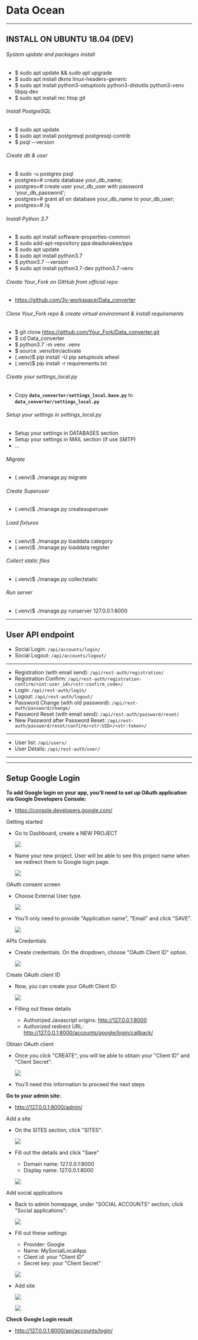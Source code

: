 # Data Ocean

-------------------------------------------------------------------------------------------------------------------------
INSTALL ON UBUNTU 18.04 (DEV)
-------------------------------------------------------------------------------------------------------------------------

###### System update and packages install 
- $ sudo apt update && sudo apt upgrade
- $ sudo apt install dkms linux-headers-generic
- $ sudo apt install python3-setuptools python3-distutils python3-venv libpq-dev
- $ sudo apt install mc htop git

###### Install PostgreSQL
- $ sudo apt update
- $ sudo apt install postgresql postgresql-contrib
- $ psql --version

###### Create db & user
- $ sudo -u postgres psql
- postgres=# create database your_db_name;
- postgres=# create user your_db_user with password 'your_db_password';
- postgres=# grant all on database your_db_name to your_db_user;
- postgres=# /q

###### Install Python 3.7
- $ sudo apt install software-properties-common
- $ sudo add-apt-repository ppa:deadsnakes/ppa
- $ sudo apt update
- $ sudo apt install python3.7
- $ python3.7 --version
- $ sudo apt install python3.7-dev python3.7-venv

###### Create Your_Fork on GitHub from official repo 
- https://github.com/3v-workspace/Data_converter

###### Clone Your_Fork repo & create virtual environment & install requirements
- $ git clone https://github.com/Your_Fork/Data_converter.git
- $ cd Data_converter
- $ python3.7 -m venv .venv
- $ source .venv/bin/activate
- (.venv)$ pip install -U pip setuptools wheel
- (.venv)$ pip install -r requirements.txt 

###### Create your settings_local.py
- Copy **`data_converter/settings_local.base.py`** to **`data_converter/settings_local.py`**

###### Setup your settings in settings_local.py
- Setup your settings in DATABASES section 
- Setup your settings in MAIL section (if use SMTP)
- ...

###### Migrate
- (.venv)$ ./manage.py migrate

###### Create Superuser
- (.venv)$ ./manage.py createsuperuser

###### Load fixtures
- (.venv)$ ./manage.py loaddata category
- (.venv)$ ./manage.py loaddata register

###### Collect static files
- (.venv)$ ./manage.py collectstatic

###### Run server
- (.venv)$ ./manage.py runserver 127.0.0.1:8000


-----------------------------------------------------------------------------------------------------
User API endpoint
-----------------------------------------------------------------------------------------------------
- Social Login: `/api/accounts/login/`
- Social Logout: `/api/accounts/logout/`
-----------------------------------------------------------------------------------------------------
- Registration (with email send): `/api/rest-auth/registration/`
- Registration Confirm: `/api/rest-auth/registration-confirm/<int:user_id>/<str:confirm_code>/`
- Login: `/api/rest-auth/login/`
- Logout: `/api/rest-auth/logout/`
- Password Change (with old password): `/api/rest-auth/password/change/`
- Password Reset (with email send): `/api/rest-auth/password/reset/`
- New Password after Password Reset: `/api/rest-auth/password/reset/confirm/<str:UID>/<str:token>/`
-----------------------------------------------------------------------------------------------------
- User list: `/api/users/`
- User Details: `/api/rest-auth/user/`
-----------------------------------------------------------------------------------------------------

-----------------------------------------------------------------------------------------------------
Setup Google Login
-----------------------------------------------------------------------------------------------------
**To add Google login on your app, you’ll need to set up OAuth application via Google Developers Console:**
- https://console.developers.google.com/

Getting started
- Go to Dashboard, create a NEW PROJECT

  ![](development/readme/google-login_01.jpg)

- Name your new project. User will be able to see this project name when we redirect them to Google login page.

  ![](development/readme/google-login_02.jpg)

OAuth consent screen
- Choose External User type.

  ![](development/readme/google-login_03.jpg)

- You’ll only need to provide "Application name", "Email" and click "SAVE".

  ![](development/readme/google-login_04.jpg)

APIs Credentials
- Create credentials. On the dropdown, choose "OAuth Client ID" option.

  ![](development/readme/google-login_05.jpg)

Create OAuth client ID
- Now, you can create your OAuth Client ID:

  ![](development/readme/google-login_06.jpg)

- Filling out these details
  - Authorized Javascript origins: http://127.0.0.1:8000
  - Authorized redirect URL: http://127.0.0.1:8000/accounts/google/login/callback/

Obtain OAuth client
- Once you click "CREATE", you will be able to obtain your "Client ID" and "Client Secret".

  ![](development/readme/google-login_07.jpg)

- You’ll need this information to proceed the next steps

**Go to your admin site:**
- http://127.0.0.1:8000/admin/

Add a site
- On the SITES section, click "SITES":

  ![](development/readme/google-login_08.jpg)

- Fill out the details and click "Save"
  - Domain name: 127.0.0.1:8000
  - Display name: 127.0.0.1:8000
  
  ![](development/readme/google-login_09.jpg)

Add social applications
- Back to admin homepage, under "SOCIAL ACCOUNTS" section, click "Social applications":

  ![](development/readme/google-login_10.jpg)

- Fill out these settings
  - Provider: Google
  - Name: MySocialLocalApp
  - Client id: your "Client ID"
  - Secret key: your "Client Secret"

  ![](development/readme/google-login_11.jpg)

- Add site

  ![](development/readme/google-login_12.jpg)

  ![](development/readme/google-login_13.jpg)

**Check Google Login result**
- http://127.0.0.1:8000/api/accounts/login/
